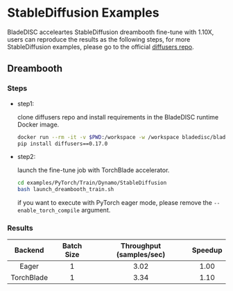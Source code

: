 # StableDiffusion Examples

BladeDISC acceleartes StableDiffusion dreambooth fine-tune with 1.10X,
users can reproduce the results as the following steps, for more StableDiffusion examples,
please go to the official [diffusers repo](https://github.com/huggingface/diffusers/blob/main/examples).

## Dreambooth

### Steps

- step1:

    clone diffusers repo and install requirements in the BladeDISC runtime Docker image.

    ``` bash
    docker run --rm -it -v $PWD:/workspace -w /workspace bladedisc/bladedisc:latest-runtime-torch-pre-cu117 bash
    pip install diffusers==0.17.0
    ```

- step2: 

    launch the fine-tune job with TorchBlade accelerator.

    ``` bash
    cd examples/PyTorch/Train/Dynamo/StableDiffusion
    bash launch_dreambooth_train.sh
    ```

    if you want to execute with PyTorch eager mode, please remove the `--enable_torch_compile` argument.

### Results

| Backend | Batch Size | Throughput (samples/sec) | Speedup |
| :-----: | :--------: | :----------------------: | :-----: |
| Eager | 1 | 3.02 | 1.00 |
| TorchBlade | 1 | 3.34 | 1.10 |